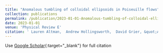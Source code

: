 ```yaml
---
title: "Anomalous tumbling of colloidal ellipsoids in Poiseuille flows"
collection: publications
permalink: /publication/2023-01-01-Anomalous-tumbling-of-colloidal-ellipsoids-in-Poiseuille-flows
date: 2023-01-01
venue: 'Physical Review E'
citation: ' Lauren Altman,  Andrew Hollingsworth,  David Grier, &quot;Anomalous tumbling of colloidal ellipsoids in Poiseuille flows.&quot; Physical Review E, 2023.'
---
```

Use [Google Scholar](https://scholar.google.com/scholar?q=Anomalous+tumbling+of+colloidal+ellipsoids+in+Poiseuille+flows){:target="_blank"} for full citation